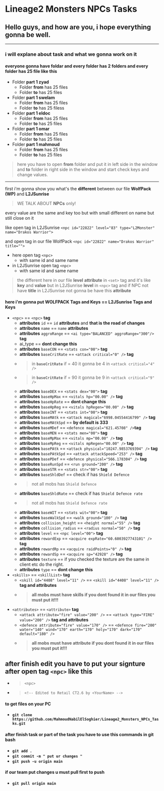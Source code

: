 # Lineage2 Monsters NPCs Tasks
## Hello guys, and how are you, i hope everything gonna be well.
---
### i will explane about task and what we gonna work on it
#### everyone gonna have foldar and every folder has 2 folders and every folder has 25 file like this
- Folder **part 1 zyad**
  - Folder **from** has 25 files
  - Folder **to** has 25 files
- Folder **part 1 swelam**
  - Folder **from** has 25 files
  - Folder **to** has 25 filess
- Folder **part 1 eldoc**
  - Folder **from** has 25 files
  - Folder **to** has 25 files
- Folder **part 1 omar**
  - Folder **from** has 25 files
  - Folder **to** has 25 files
- Folder **part 1 mahmoud**
  - Folder **from** has 25 files
  - Folder **to** has 25 files
> here you have to open **from** folder and put it in left side in the window and **to** folder in right side in the window and start check keys and change values.

---

first i'm gonna show you what's the **different** between our file **WolfPack (WP)** and **L2JSunrise**
> WE TALK ABOUT **NPCs** only!
> 
every value are the same and key too but with small different on name but still close on it

like open tag in L2JSunrise
`<npc id="22822" level="83" type="L2Monster" name="Drakos Warrior">`

and open tag in our file WolfPack
`<npc id="22822" name="Drakos Warrior" title="">`
- here open tag `<npc>`
  - with same id and same name
- in L2JSunrise open tag `<npc>`
  - with same id and same name
> the different here in our file **level** **attribute** in `<set>` tag and it's like **key** and **value** but in L2JSunrise **level** in `<npc>` tag and if NPC not have **title** in L2JSunrise not gonna be have this **attribute**

#### here i'm gonna put WOLFPACK Tags and Keys == L2JSunrise Tags and Keys
- `<npc>` == `<npc>` **tag**
  - **attributes** `id` == `id` **attributes** and **that is the road of changes**
  - **attributes** `name` == `name` **attributes**
  - **attributes** `aggroRange` == `<ai type="BALANCED" aggroRange="300"/>` **tag**
  - ai_type == **dont change this**
  - **attributes** `baseCON` == `<stats con="00">` **tag**
  - **attributes** `baseCritRate` == `<attack critical="0" />` **tag**
  - > in **`baseCritRate`** if = 40 it gonna be 4 in  `<attack critical="4" />`
  - > in **`baseCritRate`** if = 90 it gonna be 9 in  `<attack critical="9" />`
  - **attributes** `baseDEX` == `<stats dex="00">` **tag**
  - **attributes** `baseHpMax` == `<vitals hp="00.00" />` **tag**
  - **attributes** `baseHpRate` == **dont change this**
  - **attributes** `baseHpReg` == `<vitals hpRegen="00.00" />` **tag**
  - **attributes** `baseINT` == `<stats int="00">` **tag**
  - **attributes** `baseMAtk` == `<attack magical="6998.04554416799" />` **tag**
  - **attributes** `baseMAtkSpd` == **by default is 333**
  - **attributes** `baseMDef` == `<defence magical="621.45708" />`**tag**
  - **attributes** `baseMEN` == `<stats men="00">` **tag**
  - **attributes** `baseMpMax` == `<vitals mp="00.00" />` **tag**
  - **attributes** `baseMpReg` == `<vitals mpRegen="00.00" />` **tag**
  - **attributes** `basePAtk` == `<attack physical="10247.9853769394" />` **tag**
  - **attributes** `basePAtkSpd` == `<attack attackSpeed="253" />` **tag**
  - **attributes** `basePDef` == `<defence physical="566.178304" />` **tag**
  - **attributes** `baseRunSpd` == `<run ground="200" />` **tag**
  - **attributes** `baseSTR` == `<stats str="00">` **tag**
  - **attributes** `baseShldDef` == check if has `Shield Defence`
  - > not all mobs has `Shield Defence`
  - **attributes** `baseShldRate` == check if has `Shield Defence rate`
  - > not all mobs has `Shield Defence rate`
  - **attributes** `baseWIT` == `<stats wit="00">` **tag**
  - **attributes** `baseWalkSpd` == `<walk ground="100" />` **tag**
  - **attributes** `collision_height` == `<height normal="55" />` **tag**
  - **attributes** `collision_radius` == `<radius normal="50" />` **tag**
  - **attributes** `level` == `<npc level="00">` **tag**
  - **attributes** `rewardExp` == `<acquire expRate="60.6003927743101" />` **tag**
  - **attributes** `rewardRp` == `<acquire raidPoints="0" />` **tag**
  - **attributes** `rewardSp` == `<acquire sp="42928" />` **tag**
  - **attributes** `texture` == if you checked the texture are the same in client etc do the right.
  - **attributes** `type` == **dont change this**
- `<skills>` == `<skillList>` **tag**
  - `<skill id="4408" level="11" />` == `<skill id="4408" level="11" />` **tag and attributes**
  - > **all mobs must have skills if you dont found it in our files you must put it!!!**
- `<attributes>` == `<attribute>` **tag**
  - `<attack attribute="fire" value="200" />` == `<attack type="FIRE" value="200" />` **tag and attributes**
  - `<defence attribute="fire" value="170" />` == `<defence fire="200" water="140" wind="170" earth="170" holy="170" dark="170" default="180" />`
  - > **all mobs must have attribute if you dont found it in our files you must put it!!!**

## after finish edit you have to put your signture after open tag `<npc>` like this
 - > `<npc>`
 - > `<!-- Edited to Retail CT2.6 by <YourName> -->`

#### to get files on your PC
- **`git clone https://github.com/MahmoudNabilElSoghier/Lineage2_Monsters_NPCs_Tasks.git`**

#### after finish task or part of the task you have to use this commands in git bash
- **`git add .`**
- **`git commit -m " put ur changes "`**
- **`git push -u origin main`**

#### if our team put changes u must pull first to push
- **`git pull origin main`**
